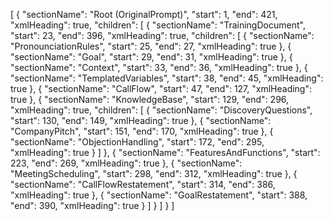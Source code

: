 
[
  {
    "sectionName": "Root (OriginalPrompt)",
    "start": 1,
    "end": 421,
    "xmlHeading": true,
    "children": [
      {
        "sectionName": "TrainingDocument",
        "start": 23,
        "end": 396,
        "xmlHeading": true,
        "children": [
          {
            "sectionName": "PronounciationRules",
            "start": 25,
            "end": 27,
            "xmlHeading": true
          },
          {
            "sectionName": "Goal",
            "start": 29,
            "end": 31,
            "xmlHeading": true
          },
          {
            "sectionName": "Context",
            "start": 33,
            "end": 36,
            "xmlHeading": true
          },
          {
            "sectionName": "TemplatedVariables",
            "start": 38,
            "end": 45,
            "xmlHeading": true
          },
          {
            "sectionName": "CallFlow",
            "start": 47,
            "end": 127,
            "xmlHeading": true
          },
          {
            "sectionName": "KnowledgeBase",
            "start": 129,
            "end": 296,
            "xmlHeading": true,
            "children": [
              {
                "sectionName": "DiscoveryQuestions",
                "start": 130,
                "end": 149,
                "xmlHeading": true
              },
              {
                "sectionName": "CompanyPitch",
                "start": 151,
                "end": 170,
                "xmlHeading": true
              },
              {
                "sectionName": "ObjectionHandling",
                "start": 172,
                "end": 295,
                "xmlHeading": true
              }
            ]
          },
          {
            "sectionName": "FeaturesAndFunctions",
            "start": 223,
            "end": 269,
            "xmlHeading": true
          },
          {
            "sectionName": "MeetingScheduling",
            "start": 298,
            "end": 312,
            "xmlHeading": true
          },
          {
            "sectionName": "CallFlowRestatement",
            "start": 314,
            "end": 386,
            "xmlHeading": true
          },
          {
            "sectionName": "GoalRestatement",
            "start": 388,
            "end": 390,
            "xmlHeading": true
          }
        ]
      }
    ]
  }
]
